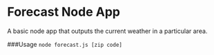 # Forecast Node App
A basic node app that outputs the current weather in a particular area.

###Usage
```node forecast.js [zip code]```
